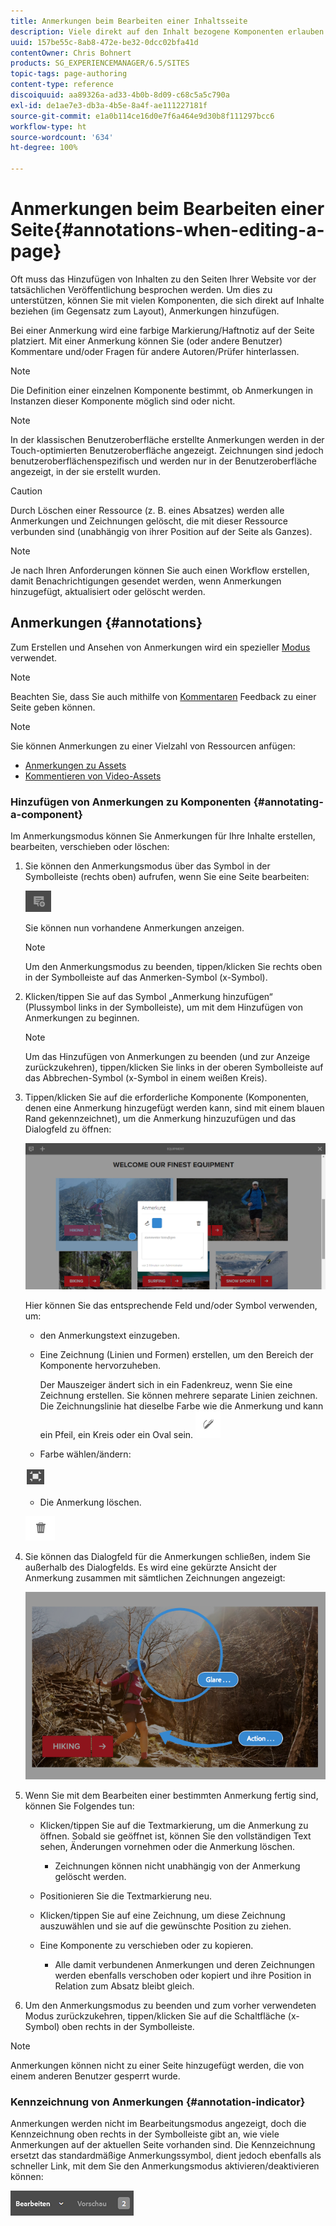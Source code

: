 ```yaml
---
title: Anmerkungen beim Bearbeiten einer Inhaltsseite
description: Viele direkt auf den Inhalt bezogene Komponenten erlauben die Hinzufügung von Anmerkungen.
uuid: 157be55c-8ab8-472e-be32-0dcc02bfa41d
contentOwner: Chris Bohnert
products: SG_EXPERIENCEMANAGER/6.5/SITES
topic-tags: page-authoring
content-type: reference
discoiquuid: aa89326a-ad33-4b0b-8d09-c68c5a5c790a
exl-id: de1ae7e3-db3a-4b5e-8a4f-ae111227181f
source-git-commit: e1a0b114ce16d0e7f6a464e9d30b8f111297bcc6
workflow-type: ht
source-wordcount: '634'
ht-degree: 100%

---
```


# Anmerkungen beim Bearbeiten einer Seite{#annotations-when-editing-a-page}

Oft muss das Hinzufügen von Inhalten zu den Seiten Ihrer Website vor der tatsächlichen Veröffentlichung besprochen werden. Um dies zu unterstützen, können Sie mit vielen Komponenten, die sich direkt auf Inhalte beziehen (im Gegensatz zum Layout), Anmerkungen hinzufügen.

Bei einer Anmerkung wird eine farbige Markierung/Haftnotiz auf der Seite platziert. Mit einer Anmerkung können Sie (oder andere Benutzer) Kommentare und/oder Fragen für andere Autoren/Prüfer hinterlassen.

>[!NOTE]
>
>Die Definition einer einzelnen Komponente bestimmt, ob Anmerkungen in Instanzen dieser Komponente möglich sind oder nicht.

>[!NOTE]
>
>In der klassischen Benutzeroberfläche erstellte Anmerkungen werden in der Touch-optimierten Benutzeroberfläche angezeigt. Zeichnungen sind jedoch benutzeroberflächenspezifisch und werden nur in der Benutzeroberfläche angezeigt, in der sie erstellt wurden.

>[!CAUTION]
>
>Durch Löschen einer Ressource (z. B. eines Absatzes) werden alle Anmerkungen und Zeichnungen gelöscht, die mit dieser Ressource verbunden sind (unabhängig von ihrer Position auf der Seite als Ganzes).

>[!NOTE]
>
>Je nach Ihren Anforderungen können Sie auch einen Workflow erstellen, damit Benachrichtigungen gesendet werden, wenn Anmerkungen hinzugefügt, aktualisiert oder gelöscht werden.

## Anmerkungen {#annotations}

Zum Erstellen und Ansehen von Anmerkungen wird ein spezieller [Modus](/help/sites-authoring/author-environment-tools.md#page-modes) verwendet.

>[!NOTE]
>
>Beachten Sie, dass Sie auch mithilfe von [Kommentaren](/help/sites-authoring/basic-handling.md#timeline) Feedback zu einer Seite geben können.

>[!NOTE]
>
>Sie können Anmerkungen zu einer Vielzahl von Ressourcen anfügen: 
>
>* [Anmerkungen zu Assets](/help/assets/manage-assets.md#annotating)
>* [Kommentieren von Video-Assets](/help/assets/managing-video-assets.md#annotate-video-assets)
>


### Hinzufügen von Anmerkungen zu Komponenten {#annotating-a-component}

Im Anmerkungsmodus können Sie Anmerkungen für Ihre Inhalte erstellen, bearbeiten, verschieben oder löschen:

1. Sie können den Anmerkungsmodus über das Symbol in der Symbolleiste (rechts oben) aufrufen, wenn Sie eine Seite bearbeiten:

   ![](do-not-localize/screen_shot_2018-03-22at110414.png)

   Sie können nun vorhandene Anmerkungen anzeigen.

   >[!NOTE]
   >
   >Um den Anmerkungsmodus zu beenden, tippen/klicken Sie rechts oben in der Symbolleiste auf das Anmerken-Symbol (x-Symbol).

1. Klicken/tippen Sie auf das Symbol „Anmerkung hinzufügen“ (Plussymbol links in der Symbolleiste), um mit dem Hinzufügen von Anmerkungen zu beginnen.

   >[!NOTE]
   >
   >Um das Hinzufügen von Anmerkungen zu beenden (und zur Anzeige zurückzukehren), tippen/klicken Sie links in der oberen Symbolleiste auf das Abbrechen-Symbol (x-Symbol in einem weißen Kreis).

1. Tippen/klicken Sie auf die erforderliche Komponente (Komponenten, denen eine Anmerkung hinzugefügt werden kann, sind mit einem blauen Rand gekennzeichnet), um die Anmerkung hinzuzufügen und das Dialogfeld zu öffnen:

   ![screen_shot_2018-03-22at110606](assets/screen_shot_2018-03-22at110606.png)

   Hier können Sie das entsprechende Feld und/oder Symbol verwenden, um:

   * den Anmerkungstext einzugeben.
   * Eine Zeichnung (Linien und Formen) erstellen, um den Bereich der Komponente hervorzuheben.

      Der Mauszeiger ändert sich in ein Fadenkreuz, wenn Sie eine Zeichnung erstellen. Sie können mehrere separate Linien zeichnen. Die Zeichnungslinie hat dieselbe Farbe wie die Anmerkung und kann ein Pfeil, ein Kreis oder ein Oval sein.
   ![](do-not-localize/screen_shot_2018-03-22at110640.png)

   * Farbe wählen/ändern:

   ![](do-not-localize/chlimage_1-19.png)

   * Die Anmerkung löschen.

   ![](do-not-localize/screen_shot_2018-03-22at110647.png)

1. Sie können das Dialogfeld für die Anmerkungen schließen, indem Sie außerhalb des Dialogfelds. Es wird eine gekürzte Ansicht der Anmerkung zusammen mit sämtlichen Zeichnungen angezeigt:

   ![screen_shot_2018-03-22at110850](assets/screen_shot_2018-03-22at110850.png)

1. Wenn Sie mit dem Bearbeiten einer bestimmten Anmerkung fertig sind, können Sie Folgendes tun:

   * Klicken/tippen Sie auf die Textmarkierung, um die Anmerkung zu öffnen. Sobald sie geöffnet ist, können Sie den vollständigen Text sehen, Änderungen vornehmen oder die Anmerkung löschen.

      * Zeichnungen können nicht unabhängig von der Anmerkung gelöscht werden.
   * Positionieren Sie die Textmarkierung neu.
   * Klicken/tippen Sie auf eine Zeichnung, um diese Zeichnung auszuwählen und sie auf die gewünschte Position zu ziehen.
   * Eine Komponente zu verschieben oder zu kopieren.

      * Alle damit verbundenen Anmerkungen und deren Zeichnungen werden ebenfalls verschoben oder kopiert und ihre Position in Relation zum Absatz bleibt gleich.


1. Um den Anmerkungsmodus zu beenden und zum vorher verwendeten Modus zurückzukehren, tippen/klicken Sie auf die Schaltfläche (x-Symbol) oben rechts in der Symbolleiste.

>[!NOTE]
>
>Anmerkungen können nicht zu einer Seite hinzugefügt werden, die von einem anderen Benutzer gesperrt wurde.

### Kennzeichnung von Anmerkungen {#annotation-indicator}

Anmerkungen werden nicht im Bearbeitungsmodus angezeigt, doch die Kennzeichnung oben rechts in der Symbolleiste gibt an, wie viele Anmerkungen auf der aktuellen Seite vorhanden sind. Die Kennzeichnung ersetzt das standardmäßige Anmerkungssymbol, dient jedoch ebenfalls als schneller Link, mit dem Sie den Anmerkungsmodus aktivieren/deaktivieren können:

![chlimage_1-242](assets/chlimage_1-242.png)
